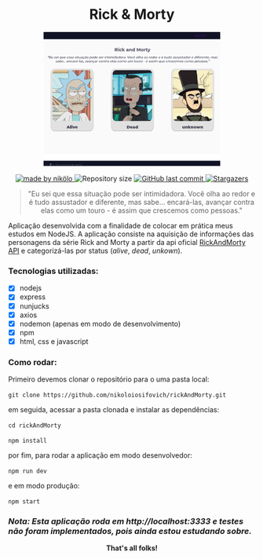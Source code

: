 <h1 align='center'>Rick & Morty</h1>
<p align='center'>
  <img src='src/public/print.png' width='360'/>
<p>
<p align='center'>
  <a href='https://www.linkedin.com/in/vieiraneto/'>
    <img alt='made by nikölo' src='https://img.shields.io/badge/made%20by-Nik%C3%B6lo-blueviolet'/>
  </a>
  <a>
    <img alt="Repository size" src="https://img.shields.io/github/repo-size/nikoloiosifovich/rickAndMorty.svg?color=blueviolet">
  </a>
  <a href="https://github.com/nikoloiosifovich/rickAndMorty/commits/master">
    <img alt="GitHub last commit" src="https://img.shields.io/github/last-commit/nikoloiosifovich/rickAndMorty.svg?color=blueviolet">
  </a>
   <a href="https://github.com/nikoloiosifovich/rickAndMorty/stargazers">
    <img alt="Stargazers" src="https://img.shields.io/github/stars/nikoloiosifovich/rickAndMorty?style=social">
  </a>
</p>

> <p align='center'>"Eu sei que essa situação pode ser intimidadora. Você olha ao redor e é tudo assustador e diferente, mas sabe… encará-las, avançar contra elas como um touro - é assim que crescemos como pessoas."</p>

Aplicação desenvolvida com a finalidade de colocar em prática meus estudos em NodeJS. A aplicação consiste na aquisição de informações das personagens da série Rick and Morty a partir da api oficial [RickAndMorty API](https://rickandmortyapi.com/api/character/) e categorizá-las por status (_alive_, _dead_, _unkown_).

<h3>Tecnologias utilizadas:</h3>

- [x] nodejs
- [x] express
- [x] nunjucks
- [x] axios
- [x] nodemon (apenas em modo de desenvolvimento)
- [x] npm
- [x] html, css e javascript

<h3>Como rodar:</h3>

Primeiro devemos clonar o repositório para o uma pasta local:

`git clone https://github.com/nikoloiosifovich/rickAndMorty.git`

em seguida, acessar a pasta clonada e instalar as dependências:

`cd rickAndMorty`

`npm install`

por fim, para rodar a aplicação em modo desenvolvedor:

`npm run dev`

e em modo produção:

`npm start`

<h3><em>Nota: Esta aplicação roda em <strong>http://localhost:3333</strong> e testes não foram implementados, pois ainda estou estudando sobre.</em></h3>

<p align='center'><strong>That's all folks!</strong></p>
